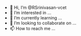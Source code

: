 - 👋 Hi, I’m @RSrinivasan-vcet
- 👀 I’m interested in ...
- 🌱 I’m currently learning ...
- 💞️ I’m looking to collaborate on ...
- 📫 How to reach me ...

<!---
RSrinivasan-vcet/RSrinivasan-vcet is a ✨ special ✨ repository because its `README.md` (this file) appears on your GitHub profile.
You can click the Preview link to take a look at your changes.
--->
